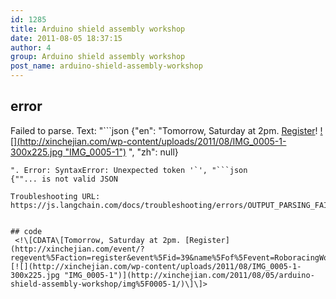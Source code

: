 ```yaml
---
id: 1285
title: Arduino shield assembly workshop
date: 2011-08-05 18:37:15
author: 4
group: Arduino shield assembly workshop
post_name: arduino-shield-assembly-workshop
---
```


## error
Failed to parse. Text: "```json
{"en": "Tomorrow, Saturday at 2pm. [Register](http://xinchejian.com/event/?regevent%5Faction=register&event%5Fid=39&name%5Fof%5Fevent=RoboracingWorkshop)! [![](http://xinchejian.com/wp-content/uploads/2011/08/IMG_0005-1-300x225.jpg \"IMG_0005-1\")](http://xinchejian.com/2011/08/05/arduino-shield-assembly-workshop/img%5F0005-1/) ", "zh": null}
```
". Error: SyntaxError: Unexpected token '`', "```json
{""... is not valid JSON

Troubleshooting URL: https://js.langchain.com/docs/troubleshooting/errors/OUTPUT_PARSING_FAILURE/


## code
 <!\[CDATA\[Tomorrow, Saturday at 2pm. [Register](http://xinchejian.com/event/?regevent%5Faction=register&event%5Fid=39&name%5Fof%5Fevent=RoboracingWorkshop)![![](http://xinchejian.com/wp-content/uploads/2011/08/IMG_0005-1-300x225.jpg "IMG_0005-1")](http://xinchejian.com/2011/08/05/arduino-shield-assembly-workshop/img%5F0005-1/)\]\]> 
